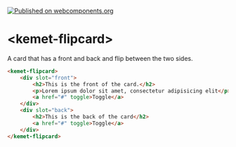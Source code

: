 [![Published on webcomponents.org](https://img.shields.io/badge/webcomponents.org-published-blue.svg)](https://www.webcomponents.org/element/owner/my-element)

# \<kemet-flipcard\>

A card that has a front and back and flip between the two sides.

<!--
```
<custom-element-demo>
  <template>
    <link rel="import" href="kemet-flipcard.html">
  </template>
</custom-element-demo>
```
-->
```html
<kemet-flipcard>
    <div slot="front">
        <h2>This is the front of the card.</h2>
        <p>Lorem ipsum dolor sit amet, consectetur adipisicing elit</p>
        <a href="#" toggle>Toggle</a>
    </div>
    <div slot="back">
        <h2>This is the back of the card</h2>
        <a href="#" toggle>Toggle</a>
    </div>
</kemet-flipcard>
```